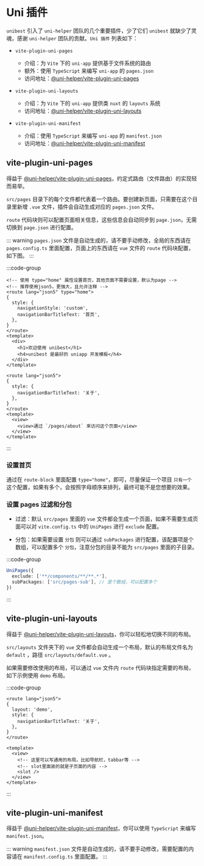 # Uni 插件

`unibest` 引入了 `uni-helper` 团队的几个重要插件，少了它们 `unibest` 就缺少了灵魂，感谢 `uni-helper` 团队的贡献。`Uni 插件` 列表如下：

- `vite-plugin-uni-pages`

  - 介绍：为 `Vite` 下的 `uni-app` 提供基于文件系统的路由
  - 额外：使用 `TypeScript` 来编写 `uni-app` 的 `pages.json`
  - 访问地址：[@uni-helper/vite-plugin-uni-pages](https://github.com/uni-helper/vite-plugin-uni-pages)

- `vite-plugin-uni-layouts`

  - 介绍：为 `Vite` 下的 `uni-app` 提供类 `nuxt` 的 `layouts` 系统
  - 访问地址：[@uni-helper/vite-plugin-uni-layouts](https://github.com/uni-helper/vite-plugin-uni-layouts)

- `vite-plugin-uni-manifest`

  - 介绍：使用 `TypeScript` 来编写 `uni-app` 的 `manifest.json`
  - 访问地址：[@uni-helper/vite-plugin-uni-manifest](https://github.com/uni-helper/vite-plugin-uni-manifest)

## vite-plugin-uni-pages

得益于 [@uni-helper/vite-plugin-uni-pages](https://github.com/uni-helper/vite-plugin-uni-pages)，约定式路由（文件路由）的实现轻而易举。

`src/pages` 目录下的每个文件都代表着一个路由。要创建新页面，只需要在这个目录里新增 `.vue` 文件，插件会自动生成对应的 `pages.json` 文件。

`route` 代码块则可以配置页面相关信息，这些信息会自动同步到 `page.json`，无需切换到 `page.json` 进行配置。

::: warning
`pages.json` 文件是自动生成的，请不要手动修改，全局的东西请在 `pages.config.ts` 里面配置，页面上的东西请在 `vue` 文件的 `route` 代码块配置，如下图。
:::

:::code-group

```vue [src/pages/index.vue]
<!-- 使用 type="home" 属性设置首页，其他页面不需要设置，默认为page -->
<!-- 推荐使用json5，更强大，且允许注释 -->
<route lang="json5" type="home">
{
  style: {
    navigationStyle: 'custom',
    navigationBarTitleText: '首页',
  },
}
</route>
<template>
  <div>
    <h1>欢迎使用 unibest</h1>
    <h4>unibest 是最好的 uniapp 开发模板</h4>
  </div>
</template>
```

```vue [src/pages/about.vue]
<route lang="json5">
{
  style: {
    navigationBarTitleText: '关于',
  },
}
</route>
<template>
  <view>
    <view>通过 `/pages/about` 来访问这个页面</view>
  </view>
</template>
```

:::

### 设置首页

通过在 `route-block` 里面配置 `type="home"`，即可，尽量保证一个项目 `只有一个` 这个配置，如果有多个，会按照字母顺序来排列，最终可能不是您想要的效果。

### 设置 pages 过滤和分包

- 过滤：默认 `src/pages` 里面的 `vue` 文件都会生成一个页面，如果不需要生成页面可以对 `vite.config.ts` 中的 `UniPages` 进行 `exclude` 配置。

- 分包：如果需要设置 `分包` 则可以通过 `subPackages` 进行配置，该配置项是个数组，可以配置多个 `分包`，注意分包的目录不能为 `src/pages` 里面的子目录。

:::code-group

```ts [vite.config.ts]
UniPages({
  exclude: ['**/components/**/**.*'],
  subPackages: ['src/pages-sub'], // 是个数组，可以配置多个
})
```

:::

## vite-plugin-uni-layouts

得益于 [@uni-helper/vite-plugin-uni-layouts](https://github.com/uni-helper/vite-plugin-uni-layouts)，你可以轻松地切换不同的布局。

`src/layouts` 文件夹下的 `vue` 文件都会自动生成一个布局，默认的布局文件名为 `default` ，路径 `src/layouts/default.vue` 。

如果需要修改使用的布局，可以通过 `vue` 文件内 `route` 代码块指定需要的布局，如下示例使用 `demo` 布局。

:::code-group

```vue [src/pages/demo.vue]{3}
<route lang="json5">
{
  layout: 'demo',
  style: {
    navigationBarTitleText: '关于',
  },
}
</route>
```

```vue [src/layouts/demo.vue]
<template>
  <view>
    <!-- 这里可以写通用的布局，比如导航栏，tabbar等 -->
    <!-- slot里面装的就是子页面的内容 -->
    <slot />
  </view>
</template>
```

:::

## vite-plugin-uni-manifest

得益于 [@uni-helper/vite-plugin-uni-manifest](https://github.com/uni-helper/vite-plugin-uni-manifest)，你可以使用 `TypeScript` 来编写 `manifest.json`。

::: warning
`manifest.json` 文件是自动生成的，请不要手动修改，需要配置的内容请在 `manifest.config.ts` 里面配置。
:::
